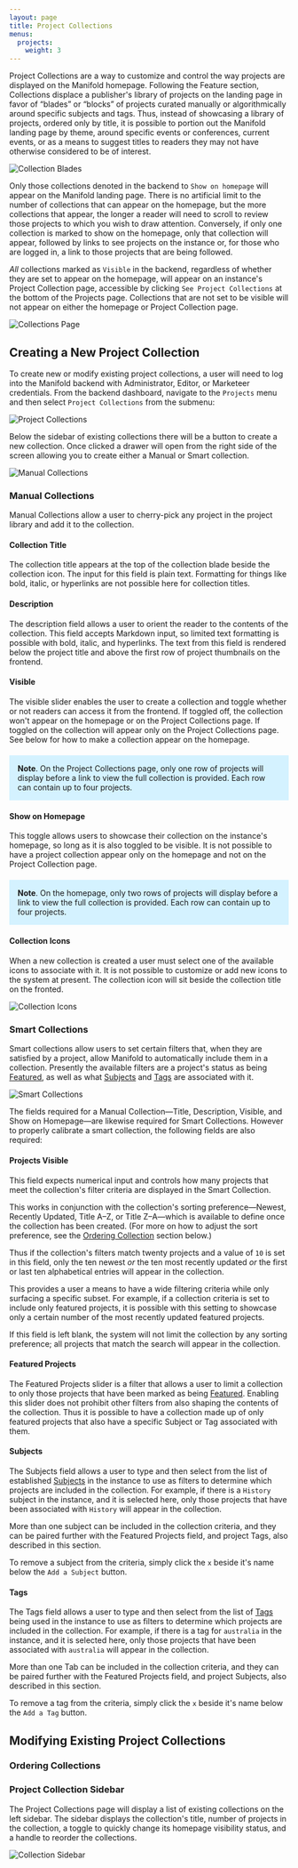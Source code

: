 ```yaml
---
layout: page
title: Project Collections
menus:
  projects:
    weight: 3
---
```


Project Collections are a way to customize and control the way projects are displayed on the Manifold homepage. Following the Feature section, Collections displace a publisher's library of projects on the landing page in favor of “blades” or “blocks” of projects curated manually or algorithmically around specific subjects and tags. Thus, instead of showcasing a library of projects, ordered only by title, it is possible to portion out the Manifold landing page by theme, around specific events or conferences, current events, or as a means to suggest titles to readers they may not have otherwise considered to be of interest.

![Collection Blades](/docs/assets/projects/collection-blades.png)

Only those collections denoted in the backend to `Show on homepage` will appear on the Manifold landing page. There is no artificial limit to the number of collections that can appear on the homepage, but the more collections that appear, the longer a reader will need to scroll to review those projects to which you wish to draw attention. Conversely, if only one collection is marked to show on the homepage, only that collection will appear, followed by links to see projects on the instance or, for those who are logged in, a link to those projects that are being followed.

*All* collections marked as `Visible` in the backend, regardless of whether they are set to appear on the homepage, will appear on an instance's Project Collection page, accessible by clicking `See Project Collections` at the bottom of the Projects page. Collections that are not set to be visible will not appear on either the homepage or Project Collection page.

![Collections Page](/docs/assets/projects/collections-page.png)

<a name="new-collections"></a>
## Creating a New Project Collection

To create new or modify existing project collections, a user will need to log into the Manifold backend with Administrator, Editor, or Marketeer credentials. From the backend dashboard, navigate to the `Projects` menu and then select `Project Collections` from the submenu:

![Project Collections](/docs/assets/projects/proj-collections.png)

Below the sidebar of existing collections there will be a button to create a new collection. Once clicked a drawer will open from the right side of the screen allowing you to create either a Manual or Smart collection.

![Manual Collections](/docs/assets/projects/manual-collection.png)

<a name="manual-collections"></a>
### Manual Collections

Manual Collections allow a user to cherry-pick any project in the project library and add it to the collection.

#### Collection Title

The collection title appears at the top of the collection blade beside the collection icon. The input for this field is plain text. Formatting for things like bold, italic, or hyperlinks are not possible here for collection titles.

#### Description

The description field allows a user to orient the reader to the contents of the collection. This field accepts Markdown input, so limited text formatting is possible with bold, italic, and hyperlinks. The text from this field is rendered below the project title and above the first row of project thumbnails on the frontend.

#### Visible

The visible slider enables the user to create a collection and toggle whether or not readers can access it from the frontend. If toggled off, the collection won't appear on the homepage or on the Project Collections page. If toggled on the collection will appear only on the Project Collections page. See below for how to make a collection appear on the homepage.

<div style="background: #d4f2ff; margin: 20px 0; padding: 15px;">
<strong>Note</strong>. On the Project Collections page, only one row of projects will display before a link to view the full collection is provided. Each row can contain up to four projects.
</div>

#### Show on Homepage

This toggle allows users to showcase their collection on the instance's homepage, so long as it is also toggled to be visible. It is not possible to have a project collection appear only on the homepage and not on the Project Collection page.

<div style="background: #d4f2ff; margin: 20px 0; padding: 15px;">
<strong>Note</strong>. On the homepage, only two rows of projects will display before a link to view the full collection is provided. Each row can contain up to four projects.
</div>

#### Collection Icons

When a new collection is created a user must select one of the available icons to associate with it. It is not possible to customize or add new icons to the system at present. The collection icon will sit beside the collection title on the fronted.

![Collection Icons](/docs/assets/projects/collection-icons.png)

<a name="smart-collections"></a>
### Smart Collections

Smart collections allow users to set certain filters that, when they are satisfied by a project, allow Manifold to automatically include them in a collection. Presently the available filters are a project's status as being [Featured](/docs/projects/customizing/general.html#featured), as well as what [Subjects](/docs/projects/customizing/general.html#subjects) and [Tags](/docs/projects/customizing/general.html#tags) are associated with it.

![Smart Collections](/docs/assets/projects/smart-collection.png)

The fields required for a Manual Collection—Title, Description, Visible, and Show on Homepage—are likewise required for Smart Collections. However to properly calibrate a smart collection, the following fields are also required:

#### Projects Visible

This field expects numerical input and controls how many projects that meet the collection's filter criteria are displayed in the Smart Collection.

This works in conjunction with the collection's sorting preference—Newest, Recently Updated, Title A–Z, or Title Z–A—which is available to define once the collection has been created. (For more on how to adjust the sort preference, see the [Ordering Collection](/docs/projects/collections.html#ordering) section below.)

Thus if the collection's filters match twenty projects and a value of `10` is set in this field, only the ten newest *or* the ten most recently updated *or* the first or last ten alphabetical entries will appear in the collection.

This provides a user a means to have a wide filtering criteria while only surfacing a specific subset. For example, if a collection criteria is set to include only featured projects, it is possible with this setting to showcase only a certain number of the most recently updated featured projects.

If this field is left blank, the system will not limit the collection by any sorting preference; all projects that match the search will appear in the collection.

#### Featured Projects

The Featured Projects slider is a filter that allows a user to limit a collection to only those projects that have been marked as being [Featured](/docs/projects/customizing/general.html#featured). Enabling this slider does not prohibit other filters from also shaping the contents of the collection. Thus it is possible to have a collection made up of only featured projects that also have a specific Subject or Tag associated with them.

#### Subjects

The Subjects field allows a user to type and then select from the list of established [Subjects](/docs/projects/customizing/general.html#subjects) in the instance to use as filters to determine which projects are included in the collection. For example, if there is a `History` subject in the instance, and it is selected here, only those projects that have been associated with `History` will appear in the collection.

More than one subject can be included in the collection criteria, and they can be paired further with the Featured Projects field, and project Tags, also described in this section.

To remove a subject from the criteria, simply click the `x` beside it's name below the `Add a Subject` button.

#### Tags

The Tags field allows a user to type and then select from the list of [Tags](/docs/projects/customizing/general.html#tags) being used in the instance to use as filters to determine which projects are included in the collection. For example, if there is a tag for `australia` in the instance, and it is selected here, only those projects that have been associated with `australia` will appear in the collection.

More than one Tab can be included in the collection criteria, and they can be paired further with the Featured Projects field, and project Subjects, also described in this section.

To remove a tag from the criteria, simply click the `x` beside it's name below the `Add a Tag` button.

## Modifying Existing Project Collections

<a name="ordering"></a>
### Ordering Collections



### Project Collection Sidebar

The Project Collections page will display a list of existing collections on the left sidebar. The sidebar displays the collection's title, number of projects in the collection, a toggle to quickly change its homepage visibility status, and a handle to reorder the collections.

![Collection Sidebar](/docs/assets/projects/collection-sidebar.png)
